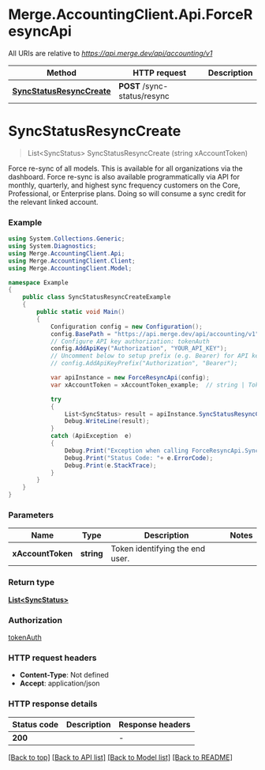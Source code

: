 # Merge.AccountingClient.Api.ForceResyncApi

All URIs are relative to *https://api.merge.dev/api/accounting/v1*

Method | HTTP request | Description
------------- | ------------- | -------------
[**SyncStatusResyncCreate**](ForceResyncApi.md#syncstatusresynccreate) | **POST** /sync-status/resync | 


<a name="syncstatusresynccreate"></a>
# **SyncStatusResyncCreate**
> List&lt;SyncStatus&gt; SyncStatusResyncCreate (string xAccountToken)



Force re-sync of all models. This is available for all organizations via the dashboard. Force re-sync is also available programmatically via API for monthly, quarterly, and highest sync frequency customers on the Core, Professional, or Enterprise plans. Doing so will consume a sync credit for the relevant linked account.

### Example
```csharp
using System.Collections.Generic;
using System.Diagnostics;
using Merge.AccountingClient.Api;
using Merge.AccountingClient.Client;
using Merge.AccountingClient.Model;

namespace Example
{
    public class SyncStatusResyncCreateExample
    {
        public static void Main()
        {
            Configuration config = new Configuration();
            config.BasePath = "https://api.merge.dev/api/accounting/v1";
            // Configure API key authorization: tokenAuth
            config.AddApiKey("Authorization", "YOUR_API_KEY");
            // Uncomment below to setup prefix (e.g. Bearer) for API key, if needed
            // config.AddApiKeyPrefix("Authorization", "Bearer");

            var apiInstance = new ForceResyncApi(config);
            var xAccountToken = xAccountToken_example;  // string | Token identifying the end user.

            try
            {
                List<SyncStatus> result = apiInstance.SyncStatusResyncCreate(xAccountToken);
                Debug.WriteLine(result);
            }
            catch (ApiException  e)
            {
                Debug.Print("Exception when calling ForceResyncApi.SyncStatusResyncCreate: " + e.Message );
                Debug.Print("Status Code: "+ e.ErrorCode);
                Debug.Print(e.StackTrace);
            }
        }
    }
}
```

### Parameters

Name | Type | Description  | Notes
------------- | ------------- | ------------- | -------------
 **xAccountToken** | **string**| Token identifying the end user. | 

### Return type

[**List&lt;SyncStatus&gt;**](SyncStatus.md)

### Authorization

[tokenAuth](../README.md#tokenAuth)

### HTTP request headers

 - **Content-Type**: Not defined
 - **Accept**: application/json


### HTTP response details
| Status code | Description | Response headers |
|-------------|-------------|------------------|
| **200** |  |  -  |

[[Back to top]](#) [[Back to API list]](../README.md#documentation-for-api-endpoints) [[Back to Model list]](../README.md#documentation-for-models) [[Back to README]](../README.md)

